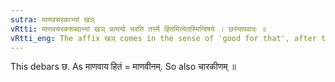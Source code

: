 ```yaml
---
sutra: माणवचरकाभ्यां खञ्
vRtti: माणवचरकशब्दाभ्यां खञ् प्रत्ययो भवति तस्मै हितमित्येतस्मिन्विषये । छस्यापवादः ॥
vRtti_eng: The affix खञ् comes in the sense of 'good for that', after the words '_manava_', and '_charaka_'.
---
```

This debars छ. As माणवाय हितं = माणवीनम्. So also चारकीणम् ॥
